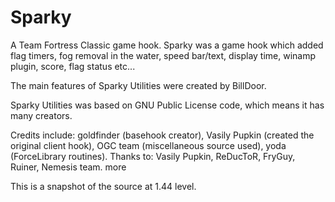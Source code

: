 Sparky
======

A Team Fortress Classic game hook. 
Sparky was a game hook which added flag timers, fog removal in the water, speed bar/text, display time, winamp plugin, score, flag status etc...

The main features of Sparky Utilities were created by BillDoor. 

Sparky Utilities was based on GNU Public License code, which means it has many creators. 

Credits include: goldfinder (basehook creator), Vasily Pupkin (created the original client hook), OGC team (miscellaneous source used), yoda (ForceLibrary routines). Thanks to: Vasily Pupkin, ReDucToR, FryGuy, Ruiner, Nemesis team. more

This is a snapshot of the source at 1.44 level.
